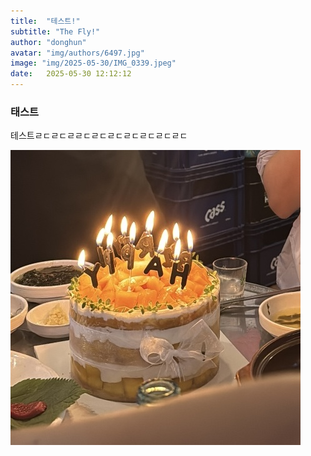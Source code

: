 ```yaml
---
title:  "테스트!"
subtitle: "The Fly!"
author: "donghun"
avatar: "img/authors/6497.jpg"
image: "img/2025-05-30/IMG_0339.jpeg"
date:   2025-05-30 12:12:12
---
```


### 태스트
테스트ㄹㄷㄹㄷㄹㄹㄷㄹㄷㄹㄷㄹㄷㄹㄷㄹㄷㄹㄷ

![이미지](../img/2025-05-30/IMG_0579.jpeg)


